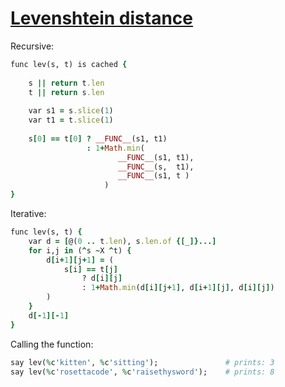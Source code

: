 [1]: https://rosettacode.org/wiki/Levenshtein_distance

# [Levenshtein distance][1]

Recursive:

```ruby
func lev(s, t) is cached {
 
    s || return t.len
    t || return s.len
 
    var s1 = s.slice(1)
    var t1 = t.slice(1)
 
    s[0] == t[0] ? __FUNC__(s1, t1)
                 : 1+Math.min(
                        __FUNC__(s1, t1),
                        __FUNC__(s,  t1),
                        __FUNC__(s1, t )
                     )
}
```

Iterative:

```ruby
func lev(s, t) {
    var d = [@(0 .. t.len), s.len.of {[_]}...]
    for i,j in (^s ~X ^t) {
        d[i+1][j+1] = (
            s[i] == t[j]
                ? d[i][j]
                : 1+Math.min(d[i][j+1], d[i+1][j], d[i][j])
        )
    }
    d[-1][-1]
}
```


Calling the function:

```ruby
say lev(%c'kitten', %c'sitting');               # prints: 3
say lev(%c'rosettacode', %c'raisethysword');    # prints: 8
```
